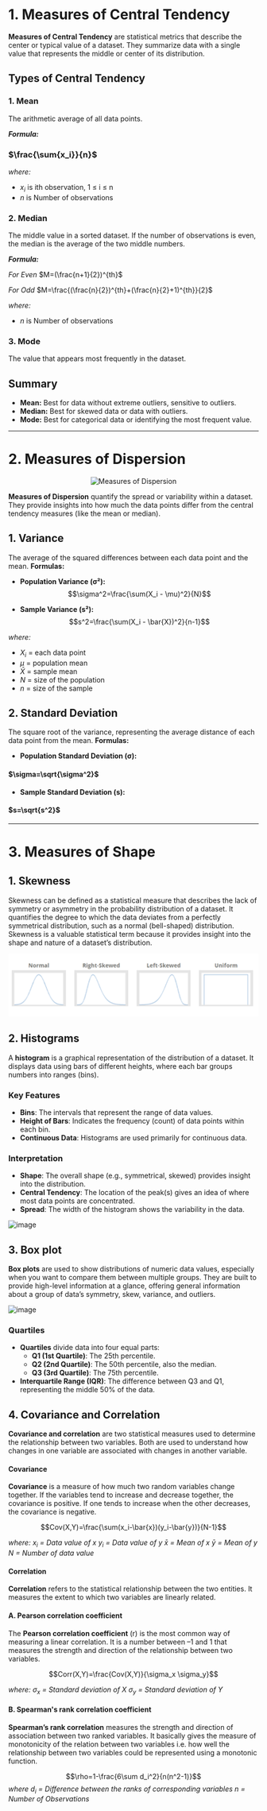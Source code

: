 # 1. Measures of Central Tendency

**Measures of Central Tendency** are statistical metrics that describe the center or typical value of a dataset. They summarize data with a single value that represents the middle or center of its distribution.

## Types of Central Tendency

### 1. Mean
The arithmetic average of all data points.

**_Formula:_**
### $\frac{\sum{x_i}}{n}$
_where:_
- $x_i$ is ith observation, 1 ≤ i ≤ n
- _n_ is Number of observations

### 2. Median
The middle value in a sorted dataset. If the number of observations is even, the median is the average of the two middle numbers.

**_Formula:_**

_For Even_
$M=(\frac{n+1}{2})^{th}$

_For Odd_
$M=\frac{(\frac{n}{2})^{th}+(\frac{n}{2}+1)^{th}}{2}$

_where:_
- _n_ is Number of observations

### 3. Mode
The value that appears most frequently in the dataset.


## Summary

- **Mean:** Best for data without extreme outliers, sensitive to outliers.
- **Median:** Best for skewed data or data with outliers.
- **Mode:** Best for categorical data or identifying the most frequent value.
__________________________

# 2. Measures of Dispersion

<p align="center">
  <img src="https://media.geeksforgeeks.org/wp-content/uploads/20230810105933/measure-of-depression.png" alt="Measures of Dispersion"/>
</p>


**Measures of Dispersion** quantify the spread or variability within a dataset. They provide insights into how much the data points differ from the central tendency measures (like the mean or median).

## 1. Variance

The average of the squared differences between each data point and the mean.
**Formulas:**
- **Population Variance (σ²):**
$$\sigma^2=\frac{\sum(X_i - \mu)^2}{N}$$

- **Sample Variance (s²):**
$$s^2=\frac{\sum(X_i - \bar{X})^2}{n-1}$$ 

_where:_
- $X_i$ = each data point
- $\mu$ = population mean
- $\bar{X}$ = sample mean
- $N$ = size of the population
- $n$ = size of the sample

## 2. Standard Deviation

The square root of the variance, representing the average distance of each data point from the mean.
**Formulas:**
- **Population Standard Deviation (σ):**
#### $\sigma=\sqrt{\sigma^2}$

- **Sample Standard Deviation (s):**
#### $s=\sqrt{s^2}$
_________________________
# 3. Measures of Shape
## 1. Skewness 
Skewness can be defined as a statistical measure that
describes the lack of symmetry or asymmetry in the probability distribution
of a dataset. It quantifies the degree to which the data deviates from a
perfectly symmetrical distribution, such as a normal (bell-shaped)
distribution. Skewness is a valuable statistical term because it provides
insight into the shape and nature of a dataset’s distribution.

![](image/skewness.png)

## 2. Histograms 

A **histogram** is a graphical representation of the distribution of a dataset. It displays data using bars of different heights, where each bar groups numbers into ranges (bins).

### Key Features

- **Bins**: The intervals that represent the range of data values.
- **Height of Bars**: Indicates the frequency (count) of data points within each bin.
- **Continuous Data**: Histograms are used primarily for continuous data.

### Interpretation
- **Shape**: The overall shape (e.g., symmetrical, skewed) provides insight into the distribution.
- **Central Tendency**: The location of the peak(s) gives an idea of where most data points are concentrated.
- **Spread**: The width of the histogram shows the variability in the data.

![image](https://github.com/user-attachments/assets/433df3e1-32e5-4f69-adf1-3ba55e971f72)

## 3. Box plot
**Box plots** are used to show distributions of numeric data values, especially when you want to compare them between multiple groups. They are built to provide high-level information at a glance, offering general information about a group of data’s symmetry, skew, variance, and outliers.

![image](https://wac-cdn.atlassian.com/dam/jcr:3ecc2cdd-2878-4b9f-a853-f0d1782ad285/box-plot-construction.png?cdnVersion=2302)

### Quartiles
- **Quartiles** divide data into four equal parts:
  - **Q1 (1st Quartile)**: The 25th percentile.
  - **Q2 (2nd Quartile)**: The 50th percentile, also the median.
  - **Q3 (3rd Quartile)**: The 75th percentile.
- **Interquartile Range (IQR)**: The difference between Q3 and Q1, representing the middle 50% of the data.

## 4. Covariance and Correlation

**Covariance and correlation** are two statistical measures used to determine the relationship between two variables. Both are used to understand how changes in one variable are associated with changes in another variable.

#### Covariance
**Covariance** is a measure of how much two random variables change together. If the variables tend to increase and decrease together, the covariance is positive. If one tends to increase when the other decreases, the covariance is negative.

$$Cov(X,Y)=\frac{\sum(x_i-\bar{x})(y_i-\bar{y})}{N-1}$$

_where:
$x_i$ = Data value of x
$y_i$ = Data value of y
$\bar{x}$ = Mean of x
$\bar{y}$ = Mean of y
$N$ = Number of data value_

#### Correlation
**Correlation** refers to the statistical relationship between the two entities. It measures the extent to which two variables are linearly related.



#### A. Pearson correlation coefficient
The **Pearson correlation coefficient** (r) is the most common way of measuring a linear correlation. It is a number between 
–1 and 1 that measures the strength and direction of the relationship between two variables.

$$Corr(X,Y)=\frac{Cov(X,Y)}{\sigma_x \sigma_y}$$

_where:
$\sigma_x$ = Standard deviation of X
$\sigma_y$ = Standard deviation of Y_

#### B. Spearman's rank correlation coefficient
**Spearman’s rank correlation** measures the strength and direction of association between two ranked variables. It basically gives the measure of monotonicity of the relation between two variables i.e. how well the relationship between two variables could be represented using a monotonic function.

$$\rho=1-\frac{6\sum d_i^2}{n(n^2-1)}$$
_where
$d_i$ = Difference between the ranks of corresponding variables
$n$ = Number of Observations_
